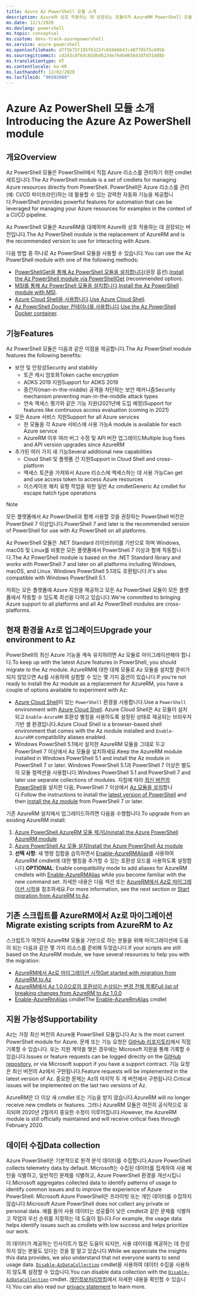 ```yaml
---
title: Azure Az PowerShell 모듈 소개
description: Azure와 상호 작용하는 데 권장되는 모듈이자 AzureRM PowerShell 모듈을 대체하는 Az PowerShell 모듈을 소개합니다.
ms.date: 12/1/2020
ms.devlang: powershell
ms.topic: conceptual
ms.custom: devx-track-azurepowershell
ms.service: azure-powershell
ms.openlocfilehash: d7f5b75f195f6315fc65666647c407795f5c6956
ms.sourcegitcommit: cd243c8f6dc02dbd6234e764b065643dfd31dd8b
ms.translationtype: HT
ms.contentlocale: ko-KR
ms.lasthandoff: 12/02/2020
ms.locfileid: "96502609"
---
```

# <a name="introducing-the-azure-az-powershell-module"></a><span data-ttu-id="6a14b-103">Azure Az PowerShell 모듈 소개</span><span class="sxs-lookup"><span data-stu-id="6a14b-103">Introducing the Azure Az PowerShell module</span></span>

## <a name="overview"></a><span data-ttu-id="6a14b-104">개요</span><span class="sxs-lookup"><span data-stu-id="6a14b-104">Overview</span></span>

<span data-ttu-id="6a14b-105">Az PowerShell 모듈은 PowerShell에서 직접 Azure 리소스를 관리하기 위한 cmdlet 세트입니다.</span><span class="sxs-lookup"><span data-stu-id="6a14b-105">The Az PowerShell module is a set of cmdlets for managing Azure resources directly from PowerShell.</span></span> <span data-ttu-id="6a14b-106">PowerShell은 Azure 리소스를 관리(예: CI/CD 파이프라인)하는 데 활용할 수 있는 강력한 자동화 기능을 제공합니다.</span><span class="sxs-lookup"><span data-stu-id="6a14b-106">PowerShell provides powerful features for automation that can be leveraged for managing your Azure resources for examples in the context of a CI/CD pipeline.</span></span>

<span data-ttu-id="6a14b-107">Az PowerShell 모듈은 AzureRM을 대체하며 Azure와 상호 작용하는 데 권장되는 버전입니다.</span><span class="sxs-lookup"><span data-stu-id="6a14b-107">The Az PowerShell module is the replacement of AzureRM and is the recommended version to use for interacting with Azure.</span></span>

<span data-ttu-id="6a14b-108">다음 방법 중 하나로 Az PowerShell 모듈을 사용할 수 있습니다.</span><span class="sxs-lookup"><span data-stu-id="6a14b-108">You can use the Az PowerShell module with one of the following methods:</span></span>

* <span data-ttu-id="6a14b-109">[PowerShellGet을 통해 Az PowerShell 모듈을 설치합니다](install-az-ps.md)(권장 옵션).</span><span class="sxs-lookup"><span data-stu-id="6a14b-109">[Install the Az PowerShell module via PowerShellGet](install-az-ps.md) (recommended option).</span></span>
* <span data-ttu-id="6a14b-110">[MSI를 통해 Az PowerShell 모듈을 설치합니다](install-az-ps-msi.md).</span><span class="sxs-lookup"><span data-stu-id="6a14b-110">[Install the Az PowerShell module with MSI](install-az-ps-msi.md).</span></span>
* <span data-ttu-id="6a14b-111">[Azure Cloud Shell을 사용합니다](/azure/cloud-shell/overview).</span><span class="sxs-lookup"><span data-stu-id="6a14b-111">[Use Azure Cloud Shell](/azure/cloud-shell/overview).</span></span>
* <span data-ttu-id="6a14b-112">[Az PowerShell Docker 컨테이너를 사용합니다](azureps-in-docker.md).</span><span class="sxs-lookup"><span data-stu-id="6a14b-112">[Use the Az PowerShell Docker container](azureps-in-docker.md).</span></span>

## <a name="features"></a><span data-ttu-id="6a14b-113">기능</span><span class="sxs-lookup"><span data-stu-id="6a14b-113">Features</span></span>

<span data-ttu-id="6a14b-114">Az PowerShell 모듈은 다음과 같은 이점을 제공합니다.</span><span class="sxs-lookup"><span data-stu-id="6a14b-114">The Az PowerShell module features the following benefits:</span></span>

* <span data-ttu-id="6a14b-115">보안 및 안정성</span><span class="sxs-lookup"><span data-stu-id="6a14b-115">Security and stability</span></span>
  * <span data-ttu-id="6a14b-116">토큰 캐시 암호화</span><span class="sxs-lookup"><span data-stu-id="6a14b-116">Token cache encryption</span></span>
  * <span data-ttu-id="6a14b-117">ADKS 2019 지원</span><span class="sxs-lookup"><span data-stu-id="6a14b-117">Support for ADKS 2019</span></span>
  * <span data-ttu-id="6a14b-118">중간자(man-in-the-middle) 공격을 차단하는 보안 메커니즘</span><span class="sxs-lookup"><span data-stu-id="6a14b-118">Security mechanism preventing man-in-the-middle attack types</span></span>
  * <span data-ttu-id="6a14b-119">연속 액세스 평가와 같은 기능 지원(2021년에 도입 예정)</span><span class="sxs-lookup"><span data-stu-id="6a14b-119">Support for features like continuous access evaluation (coming in 2021)</span></span>
* <span data-ttu-id="6a14b-120">모든 Azure 서비스 지원</span><span class="sxs-lookup"><span data-stu-id="6a14b-120">Support for all Azure services</span></span>
  * <span data-ttu-id="6a14b-121">한 모듈을 각 Azure 서비스에 사용 가능</span><span class="sxs-lookup"><span data-stu-id="6a14b-121">A module is available for each Azure service</span></span>
  * <span data-ttu-id="6a14b-122">AzureRM 이후 여러 버그 수정 및 API 버전 업그레이드</span><span class="sxs-lookup"><span data-stu-id="6a14b-122">Multiple bug fixes and API version upgrades since AzureRM</span></span>
* <span data-ttu-id="6a14b-123">추가된 여러 가지 새 기능</span><span class="sxs-lookup"><span data-stu-id="6a14b-123">Several additional new capabilities</span></span>
  * <span data-ttu-id="6a14b-124">Cloud Shell 및 플랫폼 간 지원</span><span class="sxs-lookup"><span data-stu-id="6a14b-124">Support in Cloud Shell and cross-platform</span></span>
  * <span data-ttu-id="6a14b-125">액세스 토큰을 가져와서 Azure 리소스에 액세스하는 데 사용 가능</span><span class="sxs-lookup"><span data-stu-id="6a14b-125">Can get and use access token to access Azure resources</span></span>
  * <span data-ttu-id="6a14b-126">이스케이프 해치 유형 작업을 위한 일반 Az cmdlet</span><span class="sxs-lookup"><span data-stu-id="6a14b-126">Generic Az cmdlet for escape hatch type operations</span></span>

> [!NOTE]
> <span data-ttu-id="6a14b-127">모든 플랫폼에서 Az PowerShell과 함께 사용할 것을 권장하는 PowerShell 버전은 PowerShell 7 이상입니다.</span><span class="sxs-lookup"><span data-stu-id="6a14b-127">PowerShell 7 and later is the recommended version of PowerShell for use with Az PowerShell on all platforms.</span></span>

<span data-ttu-id="6a14b-128">Az PowerShell 모듈은 .NET Standard 라이브러리를 기반으로 하며 Windows, macOS 및 Linux를 비롯한 모든 플랫폼에서 PowerShell 7 이상과 함께 작동합니다.</span><span class="sxs-lookup"><span data-stu-id="6a14b-128">The Az PowerShell module is based on the .NET Standard library and works with PowerShell 7 and later on all platforms including Windows, macOS, and Linux.</span></span> <span data-ttu-id="6a14b-129">Windows PowerShell 5.1과도 호환됩니다.</span><span class="sxs-lookup"><span data-stu-id="6a14b-129">It's also compatible with Windows PowerShell 5.1.</span></span>

<span data-ttu-id="6a14b-130">저희는 모든 플랫폼에 Azure 지원을 제공하고 모든 Az PowerShell 모듈이 모든 플랫폼에서 작동할 수 있도록 최선을 다하고 있습니다.</span><span class="sxs-lookup"><span data-stu-id="6a14b-130">We're committed to bringing Azure support to all platforms and all Az PowerShell modules are cross-platforms.</span></span>

## <a name="upgrade-your-environment-to-az"></a><span data-ttu-id="6a14b-131">현재 환경을 Az로 업그레이드</span><span class="sxs-lookup"><span data-stu-id="6a14b-131">Upgrade your environment to Az</span></span>

<span data-ttu-id="6a14b-132">PowerShell의 최신 Azure 기능을 계속 유지하려면 Az 모듈로 마이그레이션해야 합니다.</span><span class="sxs-lookup"><span data-stu-id="6a14b-132">To keep up with the latest Azure features in PowerShell, you should migrate to the Az module.</span></span> <span data-ttu-id="6a14b-133">AzureRM에 대한 대체 모듈로 Az 모듈을 설치할 준비가 되지 않았으면 Az를 사용하여 실험할 수 있는 몇 가지 옵션이 있습니다.</span><span class="sxs-lookup"><span data-stu-id="6a14b-133">If you're not ready to install the Az module as a replacement for AzureRM, you have a couple of options available to experiment with Az:</span></span>

* <span data-ttu-id="6a14b-134">[Azure Cloud Shell](/azure/cloud-shell/overview)이 있는 `PowerShell` 환경을 사용합니다.</span><span class="sxs-lookup"><span data-stu-id="6a14b-134">Use a `PowerShell` environment with [Azure Cloud Shell](/azure/cloud-shell/overview).</span></span> <span data-ttu-id="6a14b-135">Azure Cloud Shell은 Az 모듈이 설치되고 `Enable-AzureRM` 호환성 별칭을 사용하도록 설정된 상태로 제공되는 브라우저 기반 셸 환경입니다.</span><span class="sxs-lookup"><span data-stu-id="6a14b-135">Azure Cloud Shell is a browser-based shell environment that comes with the Az module installed and `Enable-AzureRM` compatibility aliases enabled.</span></span>
* <span data-ttu-id="6a14b-136">Windows PowerShell 5.1에서 설치한 AzureRM 모듈을 그대로 두고 PowerShell 7 이상에서 Az 모듈을 설치하세요.</span><span class="sxs-lookup"><span data-stu-id="6a14b-136">Keep the AzureRM module installed in Windows PowerShell 5.1 and install the Az module in PowerShell 7 or later.</span></span> <span data-ttu-id="6a14b-137">Windows PowerShell 5.1과 PowerShell 7 이상은 별도의 모듈 컬렉션을 사용합니다.</span><span class="sxs-lookup"><span data-stu-id="6a14b-137">Windows PowerShell 5.1 and PowerShell 7 and later use separate collections of modules.</span></span> <span data-ttu-id="6a14b-138">지침에 따라 [최신 버전의 PowerShell](/powershell/scripting/install/installing-powershell)을 설치한 다음, PowerShell 7 이상에서 [Az 모듈을 설치](install-az-ps.md)합니다.</span><span class="sxs-lookup"><span data-stu-id="6a14b-138">Follow the instructions to install the [latest version of PowerShell](/powershell/scripting/install/installing-powershell) and then [install the Az module](install-az-ps.md) from PowerShell 7 or later.</span></span>

<span data-ttu-id="6a14b-139">기존 AzureRM 설치에서 업그레이드하려면 다음을 수행합니다.</span><span class="sxs-lookup"><span data-stu-id="6a14b-139">To upgrade from an existing AzureRM install:</span></span>

1. [<span data-ttu-id="6a14b-140">Azure PowerShell AzureRM 모듈 제거</span><span class="sxs-lookup"><span data-stu-id="6a14b-140">Uninstall the Azure PowerShell AzureRM module</span></span>](/powershell/azure/uninstall-az-ps#uninstall-the-azurerm-module)
1. [<span data-ttu-id="6a14b-141">Azure PowerShell Az 모듈 설치</span><span class="sxs-lookup"><span data-stu-id="6a14b-141">Install the Azure PowerShell Az module</span></span>](install-az-ps.md)
1. <span data-ttu-id="6a14b-142">**선택 사항**: 새 명령 집합을 습득하면서 [Enable-AzureRMAlias](/powershell/module/az.accounts/enable-azurermalias)를 사용하여 AzureRM cmdlet에 대한 별칭을 추가할 수 있는 호환성 모드를 사용하도록 설정합니다.</span><span class="sxs-lookup"><span data-stu-id="6a14b-142">**OPTIONAL**: Enable compatibility mode to add aliases for AzureRM cmdlets with [Enable-AzureRMAlias](/powershell/module/az.accounts/enable-azurermalias) while you become familiar with the new command set.</span></span> <span data-ttu-id="6a14b-143">자세한 내용은 다음 섹션 또는 [AzureRM에서 Az로 마이그레이션 시작](migrate-from-azurerm-to-az.md)을 참조하세요.</span><span class="sxs-lookup"><span data-stu-id="6a14b-143">For more information, see the next section or [Start migration from AzureRM to Az](migrate-from-azurerm-to-az.md).</span></span>

## <a name="migrate-existing-scripts-from-azurerm-to-az"></a><span data-ttu-id="6a14b-144">기존 스크립트를 AzureRM에서 Az로 마이그레이션</span><span class="sxs-lookup"><span data-stu-id="6a14b-144">Migrate existing scripts from AzureRM to Az</span></span>

<span data-ttu-id="6a14b-145">스크립트가 여전히 AzureRM 모듈을 기반으로 하는 분들을 위해 마이그레이션에 도움이 되는 다음과 같은 몇 가지 리소스를 준비해 두었습니다.</span><span class="sxs-lookup"><span data-stu-id="6a14b-145">If your scripts are still based on the AzureRM module, we have several resources to help you with the migration:</span></span>

* [<span data-ttu-id="6a14b-146">AzureRM에서 Az로 마이그레이션 시작</span><span class="sxs-lookup"><span data-stu-id="6a14b-146">Get started with migration from AzureRM to Az</span></span>](migrate-from-azurerm-to-az.md)
* [<span data-ttu-id="6a14b-147">AzureRM에서 Az 1.0.0으로의 호환성이 손상되는 변경 전체 목록</span><span class="sxs-lookup"><span data-stu-id="6a14b-147">Full list of breaking changes from AzureRM to Az 1.0.0</span></span>](migrate-az-1.0.0.md)
* <span data-ttu-id="6a14b-148">[Enable-AzureRmAlias](/powershell/module/az.accounts/enable-azurermalias) cmdlet</span><span class="sxs-lookup"><span data-stu-id="6a14b-148">The [Enable-AzureRmAlias](/powershell/module/az.accounts/enable-azurermalias) cmdlet</span></span>

## <a name="supportability"></a><span data-ttu-id="6a14b-149">지원 가능성</span><span class="sxs-lookup"><span data-stu-id="6a14b-149">Supportability</span></span>

<span data-ttu-id="6a14b-150">Az는 가장 최신 버전의 Azure용 PowerShell 모듈입니다.</span><span class="sxs-lookup"><span data-stu-id="6a14b-150">Az is the most current PowerShell module for Azure.</span></span> <span data-ttu-id="6a14b-151">문제 또는 기능 요청은 [GitHub 리포지토리](https://github.com/Azure/azure-powershell)에서 직접 기록할 수 있습니다. 또는 지원 계약을 맺은 경우에는 Microsoft 지원을 통해 기록할 수 있습니다.</span><span class="sxs-lookup"><span data-stu-id="6a14b-151">Issues or feature requests can be logged directly on the [GitHub repository](https://github.com/Azure/azure-powershell), or via Microsoft support if you have a support contract.</span></span> <span data-ttu-id="6a14b-152">기능 요청은 최신 버전의 Az에서 구현됩니다.</span><span class="sxs-lookup"><span data-stu-id="6a14b-152">Feature requests will be implemented in the latest version of Az.</span></span> <span data-ttu-id="6a14b-153">중요한 문제는 Az의 마지막 두 개 버전에서 구현됩니다.</span><span class="sxs-lookup"><span data-stu-id="6a14b-153">Critical issues will be implemented on the last two versions of Az.</span></span>

<span data-ttu-id="6a14b-154">AzureRM은 더 이상 새 cmdlet 또는 기능을 받지 않습니다.</span><span class="sxs-lookup"><span data-stu-id="6a14b-154">AzureRM will no longer receive new cmdlets or features.</span></span> <span data-ttu-id="6a14b-155">그러나 AzureRM 모듈은 여전히 공식적으로 유지되며 2020년 2월까지 중요한 수정이 이루어집니다.</span><span class="sxs-lookup"><span data-stu-id="6a14b-155">However, the AzureRM module is still officially maintained and will receive critical fixes through February 2020.</span></span>

## <a name="data-collection"></a><span data-ttu-id="6a14b-156">데이터 수집</span><span class="sxs-lookup"><span data-stu-id="6a14b-156">Data collection</span></span>

<span data-ttu-id="6a14b-157">Azure PowerShell은 기본적으로 원격 분석 데이터를 수집합니다.</span><span class="sxs-lookup"><span data-stu-id="6a14b-157">Azure PowerShell collects telemetry data by default.</span></span> <span data-ttu-id="6a14b-158">Microsoft는 수집된 데이터를 집계하여 사용 패턴을 식별하고, 일반적인 문제를 식별하고, Azure PowerShell 환경을 개선시킵니다.</span><span class="sxs-lookup"><span data-stu-id="6a14b-158">Microsoft aggregates collected data to identify patterns of usage to identify common issues and to improve the experience of Azure PowerShell.</span></span>
<span data-ttu-id="6a14b-159">Microsoft Azure PowerShell은 프라이빗 또는 개인 데이터를 수집하지 않습니다.</span><span class="sxs-lookup"><span data-stu-id="6a14b-159">Microsoft Azure PowerShell does not collect any private or personal data.</span></span> <span data-ttu-id="6a14b-160">예를 들어 사용 데이터는 성공률이 낮은 cmdlet과 같은 문제를 식별하고 작업의 우선 순위를 지정하는 데 도움이 됩니다.</span><span class="sxs-lookup"><span data-stu-id="6a14b-160">For example, the usage data helps identify issues such as cmdlets with low success and helps prioritize our work.</span></span>

<span data-ttu-id="6a14b-161">이 데이터가 제공하는 인사이트가 많은 도움이 되지만, 사용 데이터를 제공하는 데 찬성하지 않는 분들도 있다는 것을 잘 알고 있습니다.</span><span class="sxs-lookup"><span data-stu-id="6a14b-161">While we appreciate the insights this data provides, we also understand that not everyone wants to send usage data.</span></span> <span data-ttu-id="6a14b-162">[`Disable-AzDataCollection`](/powershell/module/az.accounts/disable-azdatacollection) cmdlet을 사용하여 데이터 수집을 사용하지 않도록 설정할 수 있습니다.</span><span class="sxs-lookup"><span data-stu-id="6a14b-162">You can disable data collection with the [`Disable-AzDataCollection`](/powershell/module/az.accounts/disable-azdatacollection) cmdlet.</span></span> <span data-ttu-id="6a14b-163">[개인정보처리방침](https://privacy.microsoft.com/privacystatement)에서 자세한 내용을 확인할 수 있습니다.</span><span class="sxs-lookup"><span data-stu-id="6a14b-163">You can also read our [privacy statement](https://privacy.microsoft.com/privacystatement) to learn more.</span></span>
